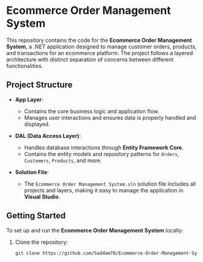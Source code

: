 # Ecommerce Order Management System

This repository contains the code for the **Ecommerce Order Management System**, a .NET application designed to manage customer orders, products, and transactions for an ecommerce platform. The project follows a layered architecture with distinct separation of concerns between different functionalities.

## Project Structure

- **App Layer**: 
  - Contains the core business logic and application flow.
  - Manages user interactions and ensures data is properly handled and displayed.
  
- **DAL (Data Access Layer)**: 
  - Handles database interactions through **Entity Framework Core**.
  - Contains the entity models and repository patterns for `Orders`, `Customers`, `Products`, and more.
  
- **Solution File**: 
  - The `Ecommerce Order Management System.sln` solution file includes all projects and layers, making it easy to manage the application in **Visual Studio**.



## Getting Started

To set up and run the **Ecommerce Order Management System** locally:

1. Clone the repository:
   ```bash
   git clone https://github.com/Saddam70/Ecommerce-Order-Management-System.git
